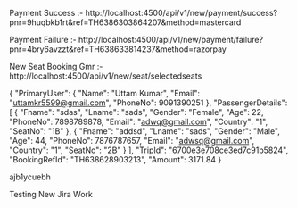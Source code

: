 Payment Success :- http://localhost:4500/api/v1/new/payment/success?pnr=9huqbkb1rt&ref=TH6386303864207&method=mastercard

Payment Failure :- http://localhost:4500/api/v1/new/payment/failure?pnr=4bry6avzzt&ref=TH638633814237&method=razorpay


New Seat Booking Gmr :- http://localhost:4500/api/v1/new/seat/selectedseats

{
  "PrimaryUser": {
    "Name": "Uttam Kumar",
    "Email": "uttamkr5599@gmail.com",
    "PhoneNo": 9091390251
  },
  "PassengerDetails": [
    {
      "Fname": "sdas",
      "Lname": "sads",
      "Gender": "Female",
      "Age": 22,
      "PhoneNo": 7898789878,
      "Email": "adwq@gmail.com",
      "Country": "1",
      "SeatNo": "1B"
    },
    {
      "Fname": "addsd",
      "Lname": "sads",
      "Gender": "Male",
      "Age": 44,
      "PhoneNo": 7876787657,
      "Email": "adwsq@gmail.com",
      "Country": "1",
      "SeatNo": "2B"
    }
  ],
  "TripId": "6700e3e708ce3ed7c91b5824",
  "BookingRefId": "TH638628903213",
  "Amount": 3171.84
}

ajb1ycuebh


Testing New Jira Work